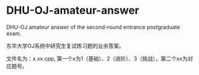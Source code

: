 # DHU-OJ-amateur-answer

DHU-OJ amateur answer of the second-round entrance postgraduate exam.

东华大学OJ系统中研究生复试练习题的业余答案。

文件名为：x.xx.cpp, 第一个x为1（基础）、2（进阶）、3（挑战），第二个xx为对应题号。
